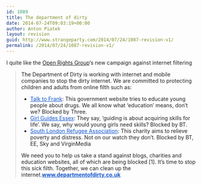 ```yaml
---
id: 1089
title: The department of dirty
date: 2014-07-24T09:03:19+00:00
author: Anton Piatek
layout: revision
guid: http://www.strangeparty.com/2014/07/24/1087-revision-v1/
permalink: /2014/07/24/1087-revision-v1/
---
```

<p style="color: #222222;">
  I quite like the <a href="https://www.openrightsgroup.org/">Open Rights Group</a>&#8216;s new campaign against internet filtering
</p>

> <p style="color: #222222;">
>   The Department of Dirty is working with internet and mobile companies to stop the dirty internet. We are committed to protecting children and adults from online filth such as:
> </p>
> 
> <div style="color: #222222;">
>   <div>
>     <ul>
>       <li>
>         <a style="color: #1155cc;" href="http://www.talktofrank.com/" target="_blank">Talk to Frank</a>: This government website tries to educate young people about drugs. We all know what ‘education’ means, don’t we? Blocked by Three.
>       </li>
>       <li>
>         <a style="color: #1155cc;" href="http://www.girlguidingessexne.org.uk/" target="_blank">Girl Guides Essex</a>: They say, ‘guiding is about acquiring skills for life’. We say, why would young girls need skills? Blocked by BT.
>       </li>
>       <li>
>         <a style="color: #1155cc;" href="http://www.asylumwelcome.org.uk/" target="_blank">South London Refugee Association</a>: This charity aims to relieve poverty and distress. Not on our watch they don’t. Blocked by BT, EE, Sky and VirginMedia
>       </li>
>     </ul>
>   </div>
>   
>   <div>
>     We need you to help us take a stand against blogs, charities and education websites, all of which are being blocked [1]. It’s time to stop this sick filth. Together, we can clean up the internet.<strong><a style="color: #1155cc;" href="http://www.departmentofdirty.co.uk/" target="_blank">www.departmentofdirty.co.uk</a></strong>
>   </div>
> </div>
